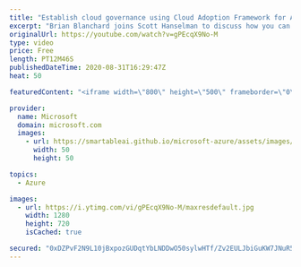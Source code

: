 ```yaml
---
title: "Establish cloud governance using Cloud Adoption Framework for Azure | Azure Friday"
excerpt: "Brian Blanchard joins Scott Hanselman to discuss how you can unblock your cloud adoption efforts using the Cloud Adoption Framework governance methodology. This agile, iterative methodology enables governance maturity without impeding migration or innovation.  0:00 - Overview 0:23 - What is cloud governance?"
originalUrl: https://youtube.com/watch?v=gPEcqX9No-M
type: video
price: Free
length: PT12M46S
publishedDateTime: 2020-08-31T16:29:47Z
heat: 50

featuredContent: "<iframe width=\"800\" height=\"500\" frameborder=\"0\" src=\"https://www.youtube.com/embed/gPEcqX9No-M\" allow=\"accelerometer; autoplay; encrypted-media; gyroscope; picture-in-picture\" allowfullscreen></iframe>"

provider:
  name: Microsoft
  domain: microsoft.com
  images:
    - url: https://smartableai.github.io/microsoft-azure/assets/images/organizations/microsoft.com-50x50.jpg
      width: 50
      height: 50

topics:
  - Azure

images:
  - url: https://i.ytimg.com/vi/gPEcqX9No-M/maxresdefault.jpg
    width: 1280
    height: 720
    isCached: true

secured: "0xDZPvF2N9L10jBxpozGUDqtYbLNDDwO50sylwHTf/Zv2EULJbiGuKW7JNuR5+grJb+23y2ZrjxWTCWSqFKXamENT3DMTu+lodT3v2H1vc5XWQv/5SP6KDPay0V5dwoFcm9RUHZhtFLXYyPG1VEESO8hWCYvZX/8OrbuqES9z4441jQfiLI4K33OE7BAr4W+U/0blYLzxda3UoYUtGD4giQQA/AZTUfTX6/xTXg22EPJ80zXm7gHaroxEv+KsZpW1gdedFwsbkTIQ8drTVsV1teTIV6ZilybSjVy19j2Hp+HNewg/HEvz4E6QpYe7fUMzJaUwciZSvHKtxvMYUiPyfHhsTWEnjMMLQfg053TJdpY0cm0HQtf0vDSQdFygClfbjJlXl+vkO/3GXyco1qMAivuoAtjNvOT2O2F2dloQ1I=;TGji91/j/5+Hkn3FXJZB8Q=="
---
```


